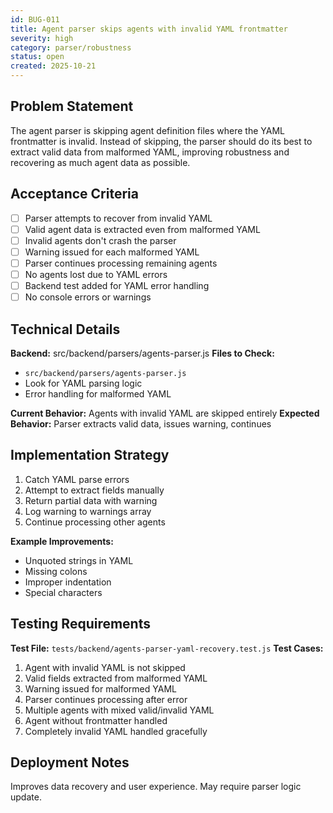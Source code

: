 ```yaml
---
id: BUG-011
title: Agent parser skips agents with invalid YAML frontmatter
severity: high
category: parser/robustness
status: open
created: 2025-10-21
---
```


## Problem Statement
The agent parser is skipping agent definition files where the YAML frontmatter is invalid. Instead of skipping, the parser should do its best to extract valid data from malformed YAML, improving robustness and recovering as much agent data as possible.

## Acceptance Criteria
- [ ] Parser attempts to recover from invalid YAML
- [ ] Valid agent data is extracted even from malformed YAML
- [ ] Invalid agents don't crash the parser
- [ ] Warning issued for each malformed YAML
- [ ] Parser continues processing remaining agents
- [ ] No agents lost due to YAML errors
- [ ] Backend test added for YAML error handling
- [ ] No console errors or warnings

## Technical Details
**Backend:** src/backend/parsers/agents-parser.js
**Files to Check:**
- `src/backend/parsers/agents-parser.js`
- Look for YAML parsing logic
- Error handling for malformed YAML

**Current Behavior:** Agents with invalid YAML are skipped entirely
**Expected Behavior:** Parser extracts valid data, issues warning, continues

## Implementation Strategy
1. Catch YAML parse errors
2. Attempt to extract fields manually
3. Return partial data with warning
4. Log warning to warnings array
5. Continue processing other agents

**Example Improvements:**
- Unquoted strings in YAML
- Missing colons
- Improper indentation
- Special characters

## Testing Requirements
**Test File:** `tests/backend/agents-parser-yaml-recovery.test.js`
**Test Cases:**
1. Agent with invalid YAML is not skipped
2. Valid fields extracted from malformed YAML
3. Warning issued for malformed YAML
4. Parser continues processing after error
5. Multiple agents with mixed valid/invalid YAML
6. Agent without frontmatter handled
7. Completely invalid YAML handled gracefully

## Deployment Notes
Improves data recovery and user experience. May require parser logic update.
